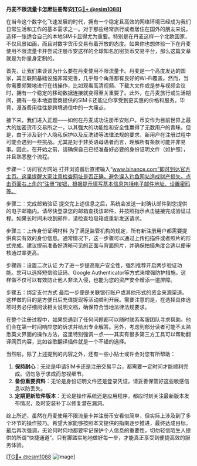 **丹麦不限流量卡怎麽註冊幣安[[TG💪+ @esim1088](https://t.me/s/esim1088)]**

在当今这个数字化飞速发展的时代，拥有一个稳定且高效的网络环境已经成为我们日常生活和工作的基本需求之一。对于那些经常旅行或者居住在国外的朋友来说，选择一张适合自己的本地SIM卡显得尤为重要。特别是在丹麦这样一个北欧国家，不仅风景如画，而且对数字货币交易有着开放的态度。如果你也想体验一下在丹麦使用不限流量卡并尝试注册币安这样的全球知名加密货币交易平台，那么这篇文章就是为你量身定制的。

首先，让我们来谈谈为什么要在丹麦使用不限流量卡。丹麦是一个高度发达的国家，其互联网基础设施非常完善，几乎每个角落都有良好的Wi-Fi覆盖。然而，当你需要频繁地进行在线操作，比如观看高清视频、下载大文件或是参与视频会议时，拥有一个稳定的移动数据连接就变得至关重要了。此外，在丹麦旅行或生活期间，拥有一张本地运营商提供的SIM卡还能让你享受到更实惠的价格和服务。毕竟，漫游费用往往是跨境通信中的一大痛点。

接下来，我们进入正题——如何在丹麦成功注册币安账户。币安作为目前世界上最大的加密货币交易所之一，以其强大的功能性和安全性赢得了无数用户的青睐。但是，由于涉及到个人隐私保护以及反洗钱等法律法规的要求，新用户在注册过程中可能会遇到一些挑战。尤其是对于非英语母语者而言，理解所有条款可能并非易事。因此，在开始之前，请确保自己已经准备好必要的身份证明文件（如护照），并且熟悉整个流程。

步骤一：访问官方网站
打开浏览器后直接输入“www.binance.com”即可到达官方主页。这里提醒大家注意检查网址是否正确，避免误入钓鱼网站造成财产损失。点击页面右上角的“注册”按钮，根据提示填写基本信息包括电子邮件地址、设置密码等。

步骤二：完成邮箱验证
提交完上述信息之后，系统会发送一封确认邮件到您提供的电子邮箱内。请尽快登录您的邮箱查找该邮件，并按照指示点击链接完成验证过程。如果长时间未收到邮件，请检查垃圾箱或重新发送请求。

步骤三：上传身份证明材料
为了满足监管机构的规定，所有新注册用户都需要提供真实有效的身份信息。通常情况下，这一步骤可以通过上传扫描件或者照片的形式完成。建议提前准备好清晰可见的正面与背面照片，并确保拍摄角度合适以便审核通过率更高。

步骤四：设置二次认证
为了进一步提高账户安全性，强烈推荐开启两步验证功能。您可以选择短信验证码、Google Authenticator等方式来增强防护措施。这样做不仅可以有效防止他人非法入侵，也能为您的资产安全增添一道屏障。

步骤五：绑定支付方式
最后一步便是关联银行账户或其他形式的资金来源渠道。这样做的目的是方便日后充值提现等活动顺利开展。需要注意的是，在选择具体选项时务必仔细阅读相关说明文档，确保符合当地法律法规要求。

在整个注册过程中，如果您遇到了任何问题都可以随时联系客服团队寻求帮助。他们会在第一时间响应您的诉求并给出专业解答。另外，考虑到部分读者可能不太熟悉英文界面的操作方法，这里特别强调一点——其实有很多第三方工具可以帮助翻译网页内容，比如谷歌翻译插件就是一个不错的选择。

当然啦，除了上述提到的内容之外，还有一些小贴士或许会对您有所帮助：

1. **保持耐心**：无论是申请SIM卡还是注册交易平台，都需要一定时间才能顺利完成。切勿急于求成而忽视细节。
2. **备份重要资料**：无论是身份证明文件还是登录凭证，请妥善保管好这些敏感信息以防丢失。
3. **定期更新软件版本**：无论是操作系统还是应用程序，都应时刻关注最新版本发布情况，及时安装补丁以修复潜在漏洞。

综上所述，虽然在丹麦使用不限流量卡并注册币安看似简单，但实际上涉及到了多个环节的操作技巧。希望大家能够按照本文提供的指南逐步推进，最终达成目标。最后再次强调，无论何时何地都要牢记保护个人信息的重要性，切勿轻信陌生人提供的所谓“快捷通道”。只有脚踏实地地做好每一步，才能真正享受到便捷高效的服务体验。

[[TG💪+ @esim1088](https://t.me/s/esim1088) ![Image](https://i.postimg.cc/4NQfJmqS/Snipaste-2025-05-13-00-14-12.png)]